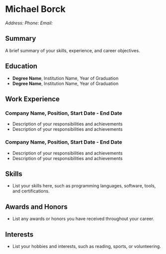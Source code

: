 # Michael Borck

*Address:*
*Phone:*
*Email:*

## Summary

A brief summary of your skills, experience, and career objectives.

## Education

- **Degree Name**, Institution Name, Year of Graduation
- **Degree Name**, Institution Name, Year of Graduation

## Work Experience

### Company Name, Position, Start Date - End Date

- Description of your responsibilities and achievements
- Description of your responsibilities and achievements

### Company Name, Position, Start Date - End Date

- Description of your responsibilities and achievements
- Description of your responsibilities and achievements

## Skills

- List your skills here, such as programming languages, software, tools, and certifications.

## Awards and Honors

- List any awards or honors you have received throughout your career.

## Interests

- List your hobbies and interests, such as reading, sports, or volunteering.

